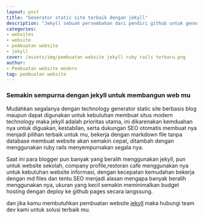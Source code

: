 ```yaml
---
layout: post
title: "Generator static site terbaik dengan jekyll"
description: "Jekyll sebuah persembahan dari pendiri github untuk generator static site modern mu"
categories: 
- websites
- website
- pembuatan website
- jekyll
cover: /assets/img/pembuatan website jekyll ruby rails terbaru.png
author:
- Pembuatan website modern
tag: pembuatan website
---
```


### Semakin sempurna dengan jekyll untuk membangun web mu


Mudahkan segalanya dengan technology generator static site berbasis blog maupun dapat digunakan untuk kebutuhan membuat situs modern technology maka jekyll adalah prioritas utama, ini dikarenakan kemduahan nya untuk diguakan, kestabilan, serta dukungan SEO otomatis membuat nya menjadi pilihan terbaik untuk mu, bekerja dengan markdown file tanpa database membuat website akan semakin cepat, ditambah dengan menggunakan ruby rails menyempurnakan segala nya.

Saat ini para blogger pun banyak yang beralih menggunakan jekyll, pun untuk website sekolah, company profile,restoran cafe menggunakan nya untuk kebutuhan website informasi, dengan kecepatan kemudahan bekerja dengan md files dan tentu SEO menjadi alasan mengapa banyak beralih menggunakan nya, ukuran yang kecil semakin meminimalkan budget hosting dengan deploy ke github pages secara langssung. 

dan jika kamu membutuhkan pembuatan website [jekyll](https://jekyllrb.com/) maka hubungi team dev kami untuk solusi terbaik mu.